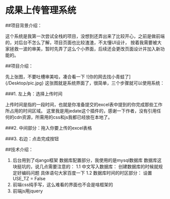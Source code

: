 # 成果上传管理系统

##项目背景介绍：

这个系统是我第一次尝试全栈的项目，没想到还弄出来了比较开心，之前是做前端的，对后台不怎么了解，项目页面也比较渣渣，不太懂UI设计，
按着我需要被大家拯救一波的审美，暂时先弄了这么个小界面，后续还会更改页面设计并加入新功能的。

##项目介绍：

先上张图，不要吐槽审美哈，凑合看一下
![你的网去找小青蛙了]{/Desktop/pic.jpg}
这张图就是系统界面了，很简单，三个步骤就可以使用系统：

###1. 左上角：选择上传时间

上传时间是指的一段时间，也就是你准备提交的excel表中提到的你完成那些工作所占用的时间区域。
这里我是用jedate这个插件的，感谢一下作者，没有引用任何的cdn资源，所需用的css和js我都已经放在本地了。

###2. 中间部分：拖入你要上传的excel表格

###3. 右边：点击完成按钮

##技术介绍：

1. 后台用到了django框架
数据库配置部分，我使用的是mysql数据库
数据库这块挺坑的，说几点需要注意的：
1.1 中文写入数据库：
创建数据库的时候就规定好编码问题
具体语句大家百度一下
1.2 数据库时间的时区部分：
设置USE_TZ = False
2. 前端css纯手写，这么难看的界面也不会是啥框架的
3. 前端js用jquery
